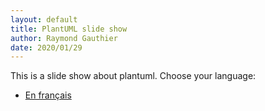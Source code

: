 ```yaml
---
layout: default
title: PlantUML slide show
author: Raymond Gauthier
date: 2020/01/29
---
```


This is a slide show about plantuml. Choose your language:

 -  [En français](./slides-revealjs.fr.html)
